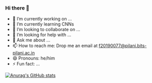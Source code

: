### Hi there 👋

- 🔭 I’m currently working on ...
- 🌱 I’m currently learning CNNs
- 👯 I’m looking to collaborate on ...
- 🤔 I’m looking for help with ...
- 💬 Ask me about ...
- 📫 How to reach me: Drop me an email at f20190077@pilani.bits-pilani.ac.in
- 😄 Pronouns: he/him
- ⚡ Fun fact: ...

[![Anurag's GitHub stats](https://github-readme-stats.vercel.app/api?username=anuraghazra)](https://github.com/Aadit3003/github-readme-stats)


<!--
**Aadit3003/Aadit3003** is a ✨ _special_ ✨ repository because its `README.md` (this file) appears on your GitHub profile.

-->
